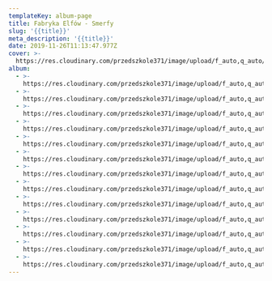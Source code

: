 ```yaml
---
templateKey: album-page
title: Fabryka Elfów - Smerfy
slug: '{{title}}'
meta_description: '{{title}}'
date: 2019-11-26T11:13:47.977Z
cover: >-
  https://res.cloudinary.com/przedszkole371/image/upload/f_auto,q_auto/c_fill,w_1200/v1574881063/Albumy%20zdj%C4%99%C4%87/2019/Fabryka%20elf%C3%B3w%20-%20Smerfy/f4dpo27xi9aeghxuib8g.jpg
album:
  - >-
    https://res.cloudinary.com/przedszkole371/image/upload/f_auto,q_auto/c_fill,w_1200/v1574881075/Albumy%20zdj%C4%99%C4%87/2019/Fabryka%20elf%C3%B3w%20-%20Smerfy/oowcxrbmo8xxl5vgzif5.jpg
  - >-
    https://res.cloudinary.com/przedszkole371/image/upload/f_auto,q_auto/c_fill,w_1200/v1574881067/Albumy%20zdj%C4%99%C4%87/2019/Fabryka%20elf%C3%B3w%20-%20Smerfy/l2wfsjkawl8lr6omuto5.jpg
  - >-
    https://res.cloudinary.com/przedszkole371/image/upload/f_auto,q_auto/c_fill,w_1200/v1574881066/Albumy%20zdj%C4%99%C4%87/2019/Fabryka%20elf%C3%B3w%20-%20Smerfy/fkjkchkdclpvw52gotwc.jpg
  - >-
    https://res.cloudinary.com/przedszkole371/image/upload/f_auto,q_auto/c_fill,w_1200/v1574881065/Albumy%20zdj%C4%99%C4%87/2019/Fabryka%20elf%C3%B3w%20-%20Smerfy/jby4n2bptowf30lmp6ih.jpg
  - >-
    https://res.cloudinary.com/przedszkole371/image/upload/f_auto,q_auto/c_fill,w_1200/v1574881064/Albumy%20zdj%C4%99%C4%87/2019/Fabryka%20elf%C3%B3w%20-%20Smerfy/ouztxzeplsds4mo6grnb.jpg
  - >-
    https://res.cloudinary.com/przedszkole371/image/upload/f_auto,q_auto/c_fill,w_1200/v1574881064/Albumy%20zdj%C4%99%C4%87/2019/Fabryka%20elf%C3%B3w%20-%20Smerfy/hxpldsgzubijnjxjxx4t.jpg
  - >-
    https://res.cloudinary.com/przedszkole371/image/upload/f_auto,q_auto/c_fill,w_1200/v1574881063/Albumy%20zdj%C4%99%C4%87/2019/Fabryka%20elf%C3%B3w%20-%20Smerfy/vrvymfa1hvlqpyysy5rs.jpg
  - >-
    https://res.cloudinary.com/przedszkole371/image/upload/f_auto,q_auto/c_fill,w_1200/v1574881063/Albumy%20zdj%C4%99%C4%87/2019/Fabryka%20elf%C3%B3w%20-%20Smerfy/f4dpo27xi9aeghxuib8g.jpg
  - >-
    https://res.cloudinary.com/przedszkole371/image/upload/f_auto,q_auto/c_fill,w_1200/v1574881062/Albumy%20zdj%C4%99%C4%87/2019/Fabryka%20elf%C3%B3w%20-%20Smerfy/syscobujzlsnizmvmuvy.jpg
  - >-
    https://res.cloudinary.com/przedszkole371/image/upload/f_auto,q_auto/c_fill,w_1200/v1574881062/Albumy%20zdj%C4%99%C4%87/2019/Fabryka%20elf%C3%B3w%20-%20Smerfy/zpdekrzernwrb3c2medg.jpg
  - >-
    https://res.cloudinary.com/przedszkole371/image/upload/f_auto,q_auto/c_fill,w_1200/v1574881062/Albumy%20zdj%C4%99%C4%87/2019/Fabryka%20elf%C3%B3w%20-%20Smerfy/rub8htaaavxv4ba7fxdm.jpg
  - >-
    https://res.cloudinary.com/przedszkole371/image/upload/f_auto,q_auto/c_fill,w_1200/v1574881062/Albumy%20zdj%C4%99%C4%87/2019/Fabryka%20elf%C3%B3w%20-%20Smerfy/edjm5vlbcr2judnpvgtj.jpg
  - >-
    https://res.cloudinary.com/przedszkole371/image/upload/f_auto,q_auto/c_fill,w_1200/v1574881061/Albumy%20zdj%C4%99%C4%87/2019/Fabryka%20elf%C3%B3w%20-%20Smerfy/hnn1ftuykn09lsasyygh.jpg
---
```


